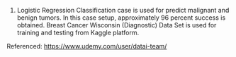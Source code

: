1) Logistic Regression Classification case is used for predict malignant and benign tumors. In this case setup, approximately 96 percent success is obtained. Breast Cancer Wisconsin (Diagnostic) Data Set is used for training and testing from Kaggle platform.


Referenced: https://www.udemy.com/user/datai-team/
